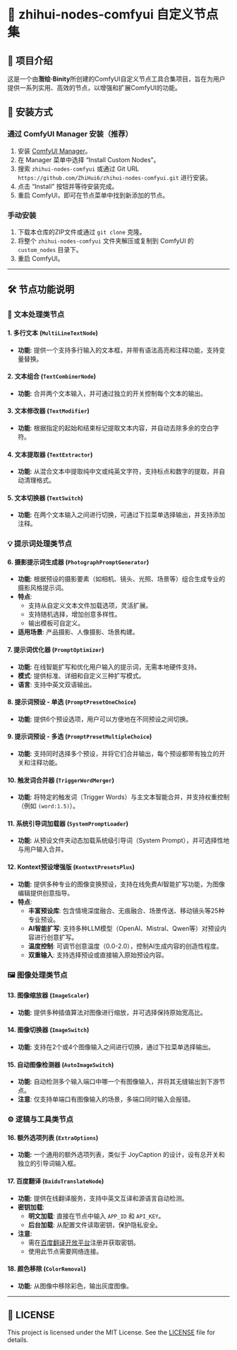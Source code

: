# 🎨 zhihui-nodes-comfyui 自定义节点集
## 📖 项目介绍

这是一个由**潪绘·Binity**所创建的ComfyUI自定义节点工具合集项目，旨在为用户提供一系列实用、高效的节点，以增强和扩展ComfyUI的功能。

## 🚀 安装方式
### 通过 ComfyUI Manager 安装（推荐）

1.  安装 [ComfyUI Manager](https://github.com/ltdrdata/ComfyUI-Manager)。
2.  在 Manager 菜单中选择 “Install Custom Nodes”。
3.  搜索 `zhihui-nodes-comfyui` 或通过 Git URL `https://github.com/ZhiHui6/zhihui-nodes-comfyui.git` 进行安装。
4.  点击 “Install” 按钮并等待安装完成。
5.  重启 ComfyUI，即可在节点菜单中找到新添加的节点。

### 手动安装

1.  下载本仓库的ZIP文件或通过 `git clone` 克隆。
2.  将整个 `zhihui-nodes-comfyui` 文件夹解压或复制到 ComfyUI 的 `custom_nodes` 目录下。
3.  重启 ComfyUI。

---

## 🛠️ 节点功能说明

### 📝 文本处理类节点

#### 1. 多行文本 (`MultiLineTextNode`)
- **功能**: 提供一个支持多行输入的文本框，并带有语法高亮和注释功能，支持变量替换。

#### 2. 文本组合 (`TextCombinerNode`)
- **功能**: 合并两个文本输入，并可通过独立的开关控制每个文本的输出。

#### 3. 文本修改器 (`TextModifier`)
- **功能**: 根据指定的起始和结束标记提取文本内容，并自动去除多余的空白字符。

#### 4. 文本提取器 (`TextExtractor`)
- **功能**: 从混合文本中提取纯中文或纯英文字符，支持标点和数字的提取，并自动清理格式。

#### 5. 文本切换器 (`TextSwitch`)
- **功能**: 在两个文本输入之间进行切换，可通过下拉菜单选择输出，并支持添加注释。

### 💡 提示词处理类节点

#### 6. 摄影提示词生成器 (`PhotographPromptGenerator`)
- **功能**: 根据预设的摄影要素（如相机、镜头、光照、场景等）组合生成专业的摄影风格提示词。
- **特点**: 
    - 支持从自定义文本文件加载选项，灵活扩展。
    - 支持随机选择，增加创意多样性。
    - 输出模板可自定义。
- **适用场景**: 产品摄影、人像摄影、场景构建。

#### 7. 提示词优化器 (`PromptOptimizer`)
- **功能**: 在线智能扩写和优化用户输入的提示词，无需本地硬件支持。
- **模式**: 提供标准、详细和自定义三种扩写模式。
- **语言**: 支持中英文双语输出。

#### 8. 提示词预设 - 单选 (`PromptPresetOneChoice`)
- **功能**: 提供6个预设选项，用户可以方便地在不同预设之间切换。

#### 9. 提示词预设 - 多选 (`PromptPresetMultipleChoice`)
- **功能**: 支持同时选择多个预设，并将它们合并输出，每个预设都带有独立的开关和注释功能。

#### 10. 触发词合并器 (`TriggerWordMerger`)
- **功能**: 将特定的触发词（Trigger Words）与主文本智能合并，并支持权重控制（例如 `(word:1.5)`）。

#### 11. 系统引导词加载器 (`SystemPromptLoader`)
- **功能**: 从预设文件夹动态加载系统级引导词（System Prompt），并可选择性地与用户输入合并。

#### 12. Kontext预设增强版 (`KontextPresetsPlus`)
- **功能**: 提供多种专业的图像变换预设，支持在线免费AI智能扩写功能，为图像编辑提供创意指导。
- **特点**:
    - **丰富预设库**: 包含情境深度融合、无痕融合、场景传送、移动镜头等25种专业预设。
    - **AI智能扩写**: 支持多种LLM模型（OpenAI、Mistral、Qwen等）对预设内容进行创意扩写。
    - **温度控制**: 可调节创意温度（0.0-2.0），控制AI生成内容的创造性程度。
    - **双重输入**: 支持选择预设或直接输入原始预设内容。

### 🖼️ 图像处理类节点

#### 13. 图像缩放器 (`ImageScaler`)
- **功能**: 提供多种插值算法对图像进行缩放，并可选择保持原始宽高比。

#### 14. 图像切换器 (`ImageSwitch`)
- **功能**: 支持在2个或4个图像输入之间进行切换，通过下拉菜单选择输出。

#### 15. 自动图像检测器 (`AutoImageSwitch`)
- **功能**: 自动检测多个输入端口中哪一个有图像输入，并将其无缝输出到下游节点。
- **注意**: 仅支持单端口有图像输入的场景，多端口同时输入会报错。

### ⚙️ 逻辑与工具类节点

#### 16. 额外选项列表 (`ExtraOptions`)
- **功能**: 一个通用的额外选项列表，类似于 JoyCaption 的设计，设有总开关和独立的引导词输入框。

#### 17. 百度翻译 (`BaiduTranslateNode`)
- **功能**: 提供在线翻译服务，支持中英文互译和源语言自动检测。
- **密钥加载**: 
    - **明文加载**: 直接在节点中输入 `APP_ID` 和 `API_KEY`。
    - **后台加载**: 从配置文件读取密钥，保护隐私安全。
- **注意**: 
    - 需在[百度翻译开放平台](https://api.fanyi.baidu.com/)注册并获取密钥。
    - 使用此节点需要网络连接。

#### 18. 颜色移除 (`ColorRemoval`)
- **功能**: 从图像中移除彩色，输出灰度图像。

---

## 📜 LICENSE

This project is licensed under the MIT License. See the [LICENSE](LICENSE) file for details.